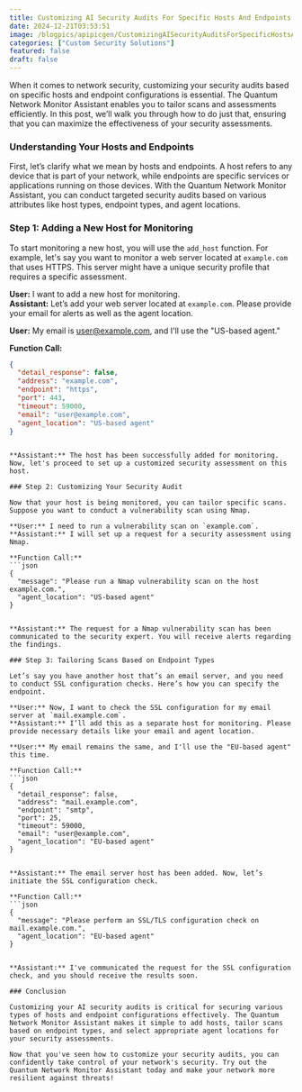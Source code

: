 ```yaml
---
title: Customizing AI Security Audits For Specific Hosts And Endpoints
date: 2024-12-21T03:53:51
image: /blogpics/apipicgen/CustomizingAISecurityAuditsForSpecificHostsAndEndpoints-MSJKR49JTS.jpg
categories: ["Custom Security Solutions"]
featured: false
draft: false
---
```

When it comes to network security, customizing your security audits based on specific hosts and endpoint configurations is essential. The Quantum Network Monitor Assistant enables you to tailor scans and assessments efficiently. In this post, we’ll walk you through how to do just that, ensuring that you can maximize the effectiveness of your security assessments.

### Understanding Your Hosts and Endpoints

First, let’s clarify what we mean by hosts and endpoints. A host refers to any device that is part of your network, while endpoints are specific services or applications running on those devices. With the Quantum Network Monitor Assistant, you can conduct targeted security audits based on various attributes like host types, endpoint types, and agent locations.

### Step 1: Adding a New Host for Monitoring

To start monitoring a new host, you will use the `add_host` function. For example, let's say you want to monitor a web server located at `example.com` that uses HTTPS. This server might have a unique security profile that requires a specific assessment.

**User:** I want to add a new host for monitoring.  
**Assistant:** Let’s add your web server located at `example.com`. Please provide your email for alerts as well as the agent location. 

**User:** My email is user@example.com, and I'll use the "US-based agent."  

**Function Call:**
```json
{
  "detail_response": false,
  "address": "example.com",
  "endpoint": "https",
  "port": 443,
  "timeout": 59000,
  "email": "user@example.com",
  "agent_location": "US-based agent"
}
```
```

**Assistant:** The host has been successfully added for monitoring. Now, let's proceed to set up a customized security assessment on this host.

### Step 2: Customizing Your Security Audit 

Now that your host is being monitored, you can tailor specific scans. Suppose you want to conduct a vulnerability scan using Nmap.

**User:** I need to run a vulnerability scan on `example.com`.  
**Assistant:** I will set up a request for a security assessment using Nmap. 

**Function Call:**
```json
{
  "message": "Please run a Nmap vulnerability scan on the host example.com.",
  "agent_location": "US-based agent"
}
```
```

**Assistant:** The request for a Nmap vulnerability scan has been communicated to the security expert. You will receive alerts regarding the findings.

### Step 3: Tailoring Scans Based on Endpoint Types

Let’s say you have another host that’s an email server, and you need to conduct SSL configuration checks. Here’s how you can specify the endpoint.

**User:** Now, I want to check the SSL configuration for my email server at `mail.example.com`.  
**Assistant:** I’ll add this as a separate host for monitoring. Please provide necessary details like your email and agent location.

**User:** My email remains the same, and I'll use the "EU-based agent" this time.  

**Function Call:**
```json
{
  "detail_response": false,
  "address": "mail.example.com",
  "endpoint": "smtp",
  "port": 25,
  "timeout": 59000,
  "email": "user@example.com",
  "agent_location": "EU-based agent"
}
```
```

**Assistant:** The email server host has been added. Now, let’s initiate the SSL configuration check.

**Function Call:**
```json
{
  "message": "Please perform an SSL/TLS configuration check on mail.example.com.",
  "agent_location": "EU-based agent"
}
```
```

**Assistant:** I've communicated the request for the SSL configuration check, and you should receive the results soon.

### Conclusion

Customizing your AI security audits is critical for securing various types of hosts and endpoint configurations effectively. The Quantum Network Monitor Assistant makes it simple to add hosts, tailor scans based on endpoint types, and select appropriate agent locations for your security assessments. 

Now that you've seen how to customize your security audits, you can confidently take control of your network's security. Try out the Quantum Network Monitor Assistant today and make your network more resilient against threats!